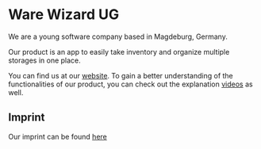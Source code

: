# Ware Wizard UG
We are a young software company based in Magdeburg, Germany. 

Our product is an app to easily take inventory and organize multiple storages in one place. 

You can find us at our [website](https://www.warewizard.de). To gain a better understanding of the functionalities of our product, you can check out the explanation [videos](https://www.youtube.com/@WareWizard) as well.

## Imprint
Our imprint can be found [here](https://www.warewizard.de/imprint)
